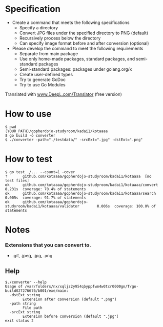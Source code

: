# Specification
- Create a command that meets the following specifications
  - Specify a directory
  - Convert JPG files under the specified directory to PNG (default)
  - Recursively process below the directory
  - Can specify image format before and after conversion (optional)
- Please develop the command to meet the following requirements
  - Separate from main package
  - Use only home-made packages, standard packages, and semi-standard packages
  - Semi-standard packages: packages under golang.org/x
  - Create user-defined types
  - Try to generate GoDoc
  - Try to use Go Modules

Translated with www.DeepL.com/Translator (free version)

# How to use
```
$ pwd
(YOUR_PATH)/gopherdojo-studyroom/kadai1/kotaaaa
$ go build -o converter
$ ./converter -path="./testdata/" -srcExt=".jpg" -dstExt=".png"
```

# How to test
```
$ go test ./... --count=1 -cover
?       github.com/kotaaaa/gopherdojo-studyroom/kadai1/kotaaaa  [no test files]
ok      github.com/kotaaaa/gopherdojo-studyroom/kadai1/kotaaaa/convert  8.231s  coverage: 70.4% of statements
ok      github.com/kotaaaa/gopherdojo-studyroom/kadai1/kotaaaa/search   0.005s  coverage: 91.7% of statements
ok      github.com/kotaaaa/gopherdojo-studyroom/kadai1/kotaaaa/validator        0.006s  coverage: 100.0% of statements
```

# Notes 
### Extensions that you can convert to.
- .gif, .jpeg, .jpg, .png

## Help
```
$./converter --help
Usage of /var/folders/nx/xqljz2y954qbyppfwn4w0tcr0000gn/T/go-build027276676/b001/exe/main:
  -dstExt string
        Extension after conversion (default ".png")
  -path string
        File path
  -srcExt string
        Extension before conversion (default ".jpg")
exit status 2
```

